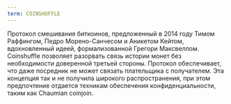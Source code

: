```yaml
---
term: COINSHUFFLE
---
```


Протокол смешивания биткоинов, предложенный в 2014 году Тимом Раффингом, Педро Морено-Санчесом и Аникетом Кейтом, вдохновленный идеей, формализованной Грегори Максвеллом. Coinshuffle позволяет разорвать связь истории монет без необходимости доверенной третьей стороны. Протокол обеспечивает, что даже посредник не может связать плательщика с получателем. Эта концепция так и не получила широкого распространения, при этом предпочтение отдается техникам обеспечения конфиденциальности, таким как Chaumian coinjoin.